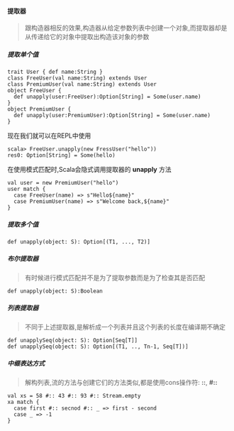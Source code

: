#### 提取器

> 跟构造器相反的效果,构造器从给定参数列表中创建一个对象,而提取器却是从传递给它的对象中提取出构造该对象的参数

##### 提取单个值 

```
trait User { def name:String }
class FreeUser(val name:String) extends User
class PremiumUser(val name:String) extends User
object FreeUser {
  def unapply(user:FreeUser):Option[String] = Some(user.name)
}
object PremiumUser {
  def unapply(user:PremiumUser):Option[String] = Some(user.name)
}
```

现在我们就可以在REPL中使用

```
scala> FreeUser.unapply(new FressUser("hello"))
res0: Option[String] = Some(hello)
```

在使用模式匹配时,Scala会隐式调用提取器的 **unapply** 方法

```
val user = new PremiumUser("hello")
user match {
  case FreeUser(name) => s"Hello${name}"
  case PremiumUser(name) => s"Welcome back,${name}"
}
```

##### 提取多个值 

```
def unapply(object: S): Option[(T1, ..., T2)]
```

##### 布尔提取器

> 有时候进行模式匹配并不是为了提取参数而是为了检查其是否匹配

```
def unapply(object: S):Boolean
```

##### 列表提取器

> 不同于上述提取器,是解析成一个列表并且这个列表的长度在编译期不确定 

```
def unapplySeq(object: S): Option[Seq[T]]
def unapplySeq(object: S): Option[(T1, .., Tn-1, Seq[T])]
```

##### 中缀表达方式 

> 解构列表,流的方法与创建它们的方法类似,都是使用cons操作符:  **::**, **#::**

``` 
val xs = 58 #:: 43 #:: 93 #:: Stream.empty
xa match {
  case first #:: secnod #:: _ => first - second
  case _ => -1
}
```